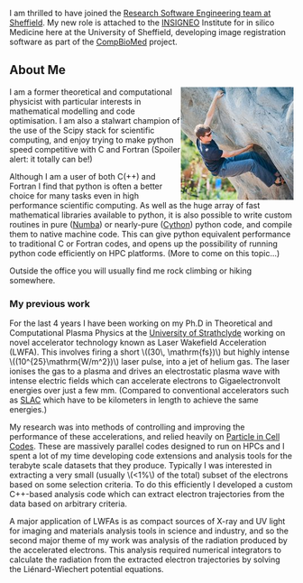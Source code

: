 <!--
.. title: New Group Member: Phil Tooley 
.. slug: philtooley_intro
.. date: 2017-10-31 15:56:00 UTC
.. tags: 
.. type: text
.. author: Phil Tooley
.. has_math: yes
-->

I am thrilled to have joined the [Research Software Engineering team at
Sheffield](http://rse.shef.ac.uk/). My new role is attached to the [INSIGNEO](https://insigneo.org)
Institute for in silico Medicine here at the University of Sheffield, developing image registration
software as part of the [CompBioMed](https://compbiomed.eu) project.   

## About Me
<img src="/images/ptooley.jpg" align="right" />
I am a former theoretical and computational physicist with particular interests in mathematical
modelling and code optimisation. I am also a stalwart champion of the use of the Scipy stack for
scientific computing, and enjoy trying to make python speed competitive with C and Fortran
(Spoiler alert: it totally can be!) 

Although I am a user of both C(++) and Fortran I find that python is often a better choice for many
tasks even in high performance scientific computing. As well as the huge array of fast mathematical libraries
available to python, it is also possible to write custom routines in pure
([Numba](https://numba.pydata.org)) or nearly-pure ([Cython](https://cython.org)) python
code, and compile them to native machine code.  This can give python equivalent performance to
traditional C or Fortran codes, and opens up the possibility of running python code efficiently
on HPC platforms. (More to come on this topic...)

Outside the office you will usually find me rock climbing or hiking somewhere.

### My previous work

For the last 4 years I have been working on my Ph.D in Theoretical and Computational Plasma Physics
at the [University of Strathclyde](https://strath.ac.uk) working on novel accelerator technology
known as Laser Wakefield Acceleration (LWFA).  This involves firing a short \\((30\\,
\\mathrm{fs})\\) but highly intense \\((10^{25}\\mathrm{W/m^2})\\) laser pulse, into a jet of
helium gas.  The laser ionises the gas to a plasma and drives an electrostatic plasma wave with
intense electric fields which can accelerate electrons to Gigaelectronvolt energies over just a few
mm. (Compared to conventional accelerators such as [SLAC](https://en.wikipedia.org/wiki/SLAC) which
have to be kilometers in length to achieve the same energies.)

My research was into methods of controlling and improving the performance of these accelerations,
and relied heavily on [Particle in Cell Codes](https://en.wikipedia.org/wiki/Particle-in-cell).
These are massively parallel codes designed to run on HPCs and I spent a lot of my time developing
code extensions and analysis tools for the terabyte scale datasets that they produce.  Typically I
was interested in extracting a very small (usually \\(<1\%\\) of the total) subset of the electrons
based on some selection criteria. To do this efficiently I developed a custom C++-based analysis
code which can extract electron trajectories from the data based on arbitrary criteria.

A major application of LWFAs is as compact sources of X-ray and UV light for imaging and materials
analysis tools in science and industry, and so the second major theme of my work was analysis of the
radiation produced by the accelerated electrons.  This analysis required numerical integrators to
calculate the radiation from the extracted electron trajectories by solving the Li&eacute;nard-Wiechert
potential equations.
